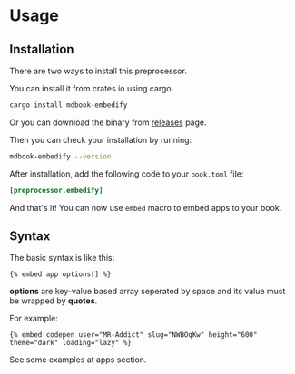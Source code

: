 # Usage

## Installation

There are two ways to install this preprocessor.

You can install it from crates.io using cargo.

```sh
cargo install mdbook-embedify
```

Or you can download the binary from [releases](https://github.com/mr-addict/mdbook-embedify/releases) page.

Then you can check your installation by running:

```sh
mdbook-embedify --version
```

After installation, add the following code to your `book.toml` file:

```toml
[preprocessor.embedify]
```

And that's it! You can now use `embed` macro to embed apps to your book.

## Syntax

The basic syntax is like this:

<!-- embed ignore begin -->

```text
{% embed app options[] %}
```

**options** are key-value based array seperated by space and its value must be wrapped by **quotes**.

For example:

```text
{% embed codepen user="MR-Addict" slug="NWBOqKw" height="600" theme="dark" loading="lazy" %}
```

<!-- embed ignore end -->

See some examples at apps section.
